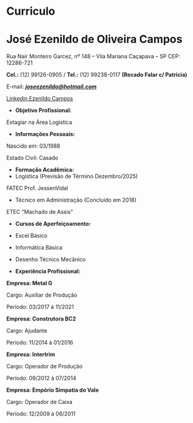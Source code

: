 # Curriculo

# **José Ezenildo de Oliveira Campos**

Rua Nair Monteiro Garcez, nº 148 – Vila Mariana Caçapava – SP CEP: 12286-721

**Cel.:** (12) 99126-0905 / **Tel.:** (12) 99238-0117 **(Recado Falar c/ Patrícia)**

E-mail: ***joseezenildo@hotmail.com***

[Linkedin Ezenildo Campos](https://br.linkedin.com/in/ezenildo-campos-81043b266)

- **Objetivo Profissional:**

Estagiar na Área Logistica

- **Informações Pessoais:**

Nascido em: 03/1988

Estado Civil: Casado

- **Formação Acadêmica:**
- Logística (Previsão de Término Dezembro/2025)

FATEC Prof. JessenVidal

- Técnico em Administração (Concluído em 2018)

ETEC "Machado de Assis"

- **Cursos de Aperfeiçoamento:**
- Excel Básico
- Informática Básica
- Desenho Técnico Mecânico

- **Experiência Profissional:**

__Empresa: Metal G__

Cargo: Auxiliar de Produção

Período: 03/2017 à 11/2021

__Empresa: Construtora BC2__

Cargo: Ajudante

Período: 11/2014 à 01/2016

__Empresa: Intertrim__

Cargo: Operador de Produção

Período: 09/2012 à 07/2014

__Empresa: Empório Simpatia do Vale__

Cargo: Operador de Caixa

Período: 12/2009 à 06/2011
